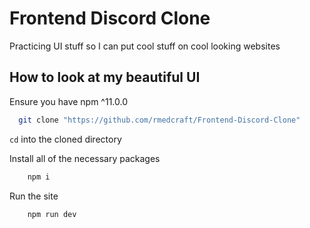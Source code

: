 
# Frontend Discord Clone

Practicing UI stuff so I can put cool stuff on cool looking websites

## How to look at my beautiful UI

Ensure you have npm ^11.0.0

```bash
  git clone "https://github.com/rmedcraft/Frontend-Discord-Clone"
```

`cd` into the cloned directory

Install all of the necessary packages
```bash
    npm i
```

Run the site
```bash
    npm run dev
```